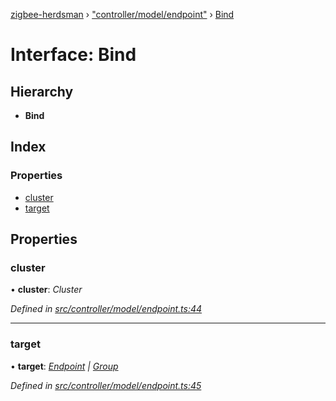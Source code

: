 [zigbee-herdsman](../README.md) › ["controller/model/endpoint"](../modules/_controller_model_endpoint_.md) › [Bind](_controller_model_endpoint_.bind.md)

# Interface: Bind

## Hierarchy

* **Bind**

## Index

### Properties

* [cluster](_controller_model_endpoint_.bind.md#cluster)
* [target](_controller_model_endpoint_.bind.md#target)

## Properties

###  cluster

• **cluster**: *Cluster*

*Defined in [src/controller/model/endpoint.ts:44](https://github.com/Koenkk/zigbee-herdsman/blob/3a6811a/src/controller/model/endpoint.ts#L44)*

___

###  target

• **target**: *[Endpoint](../classes/_controller_model_endpoint_.endpoint.md) | [Group](../classes/_controller_model_group_.group.md)*

*Defined in [src/controller/model/endpoint.ts:45](https://github.com/Koenkk/zigbee-herdsman/blob/3a6811a/src/controller/model/endpoint.ts#L45)*
